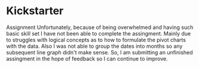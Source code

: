 # Kickstarter
Assignment
Unfortunately, because of being overwhelmed and having such basic skill set I have not been able to complete the assingment. Mainly due to struggles with logical concepts as to how to formulate the pivot charts with the data. Also I was not able to group the dates into months so any subsequent line graph didn't make sense. 
So, I am  submitting an unfinished assingment in the hope of feedback so I can continue to improve.
